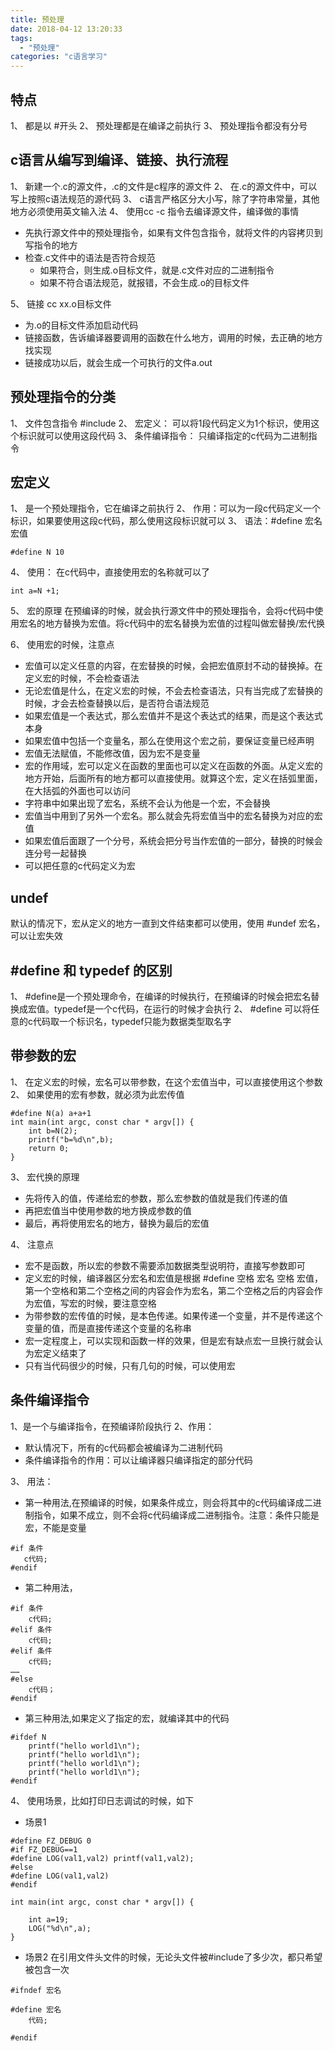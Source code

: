 ```yaml
---
title: 预处理
date: 2018-04-12 13:20:33
tags: 
  - "预处理"
categories: "c语言学习"
---
```

## 特点
1、 都是以 #开头
2、 预处理都是在编译之前执行
3、 预处理指令都没有分号
## c语言从编写到编译、链接、执行流程
1、 新建一个.c的源文件，.c的文件是c程序的源文件
2、 在.c的源文件中，可以写上按照c语法规范的源代码
3、 c语言严格区分大小写，除了字符串常量，其他地方必须使用英文输入法
4、 使用cc -c 指令去编译源文件，编译做的事情
- 先执行源文件中的预处理指令，如果有文件包含指令，就将文件的内容拷贝到写指令的地方
- 检查.c文件中的语法是否符合规范
  * 如果符合，则生成.o目标文件，就是.c文件对应的二进制指令
  * 如果不符合语法规范，就报错，不会生成.o的目标文件

5、 链接 cc xx.o目标文件 
- 为.o的目标文件添加启动代码
- 链接函数，告诉编译器要调用的函数在什么地方，调用的时候，去正确的地方找实现
- 链接成功以后，就会生成一个可执行的文件a.out

## 预处理指令的分类
1、 文件包含指令 #include 
2、 宏定义： 可以将1段代码定义为1个标识，使用这个标识就可以使用这段代码
3、 条件编译指令： 只编译指定的c代码为二进制指令

## 宏定义

1、 是一个预处理指令，它在编译之前执行
2、 作用：可以为一段c代码定义一个标识，如果要使用这段c代码，那么使用这段标识就可以
3、 语法：#define 宏名 宏值
```
#define N 10
```
4、 使用： 在c代码中，直接使用宏的名称就可以了
```
int a=N +1;
```

5、 宏的原理
在预编译的时候，就会执行源文件中的预处理指令，会将c代码中使用宏名的地方替换为宏值。将c代码中的宏名替换为宏值的过程叫做宏替换/宏代换

6、 使用宏的时候，注意点

- 宏值可以定义任意的内容，在宏替换的时候，会把宏值原封不动的替换掉。在定义宏的时候，不会检查语法
- 无论宏值是什么，在定义宏的时候，不会去检查语法，只有当完成了宏替换的时候，才会去检查替换以后，是否符合语法规范
- 如果宏值是一个表达式，那么宏值并不是这个表达式的结果，而是这个表达式本身
- 如果宏值中包括一个变量名，那么在使用这个宏之前，要保证变量已经声明
- 宏值无法赋值，不能修改值，因为宏不是变量
- 宏的作用域，宏可以定义在函数的里面也可以定义在函数的外面。从定义宏的地方开始，后面所有的地方都可以直接使用。就算这个宏，定义在括弧里面，在大括弧的外面也可以访问
- 字符串中如果出现了宏名，系统不会认为他是一个宏，不会替换
- 宏值当中用到了另外一个宏名。那么就会先将宏值当中的宏名替换为对应的宏值
- 如果宏值后面跟了一个分号，系统会把分号当作宏值的一部分，替换的时候会连分号一起替换
- 可以把任意的c代码定义为宏

##  undef 
默认的情况下，宏从定义的地方一直到文件结束都可以使用，使用 #undef 宏名，可以让宏失效

## #define 和 typedef 的区别

1、 #define是一个预处理命令，在编译的时候执行，在预编译的时候会把宏名替换成宏值。typedef是一个c代码，在运行的时候才会执行
2、 #define 可以将任意的c代码取一个标识名，typedef只能为数据类型取名字

## 带参数的宏

1、 在定义宏的时候，宏名可以带参数，在这个宏值当中，可以直接使用这个参数 
2、 如果使用的宏有参数，就必须为此宏传值

```
#define N(a) a+a+1
int main(int argc, const char * argv[]) {
    int b=N(2);
    printf("b=%d\n",b);
    return 0;
}
```

3、 宏代换的原理
- 先将传入的值，传递给宏的参数，那么宏参数的值就是我们传递的值
- 再把宏值当中使用参数的地方换成参数的值
- 最后，再将使用宏名的地方，替换为最后的宏值

4、 注意点

- 宏不是函数，所以宏的参数不需要添加数据类型说明符，直接写参数即可
- 定义宏的时候，编译器区分宏名和宏值是根据 #define 空格 宏名 空格 宏值，第一个空格和第二个空格之间的内容会作为宏名，第二个空格之后的内容会作为宏值，写宏的时候，要注意空格
- 为带参数的宏传值的时候，是本色传递。如果传递一个变量，并不是传递这个变量的值，而是直接传递这个变量的名称串
- 宏一定程度上，可以实现和函数一样的效果，但是宏有缺点宏一旦换行就会认为宏定义结束了
- 只有当代码很少的时候，只有几句的时候，可以使用宏

## 条件编译指令
1、是一个与编译指令，在预编译阶段执行
2、作用：

- 默认情况下，所有的c代码都会被编译为二进制代码
- 条件编译指令的作用：可以让编译器只编译指定的部分代码

3、 用法：

- 第一种用法,在预编译的时候，如果条件成立，则会将其中的c代码编译成二进制指令，如果不成立，则不会将c代码编译成二进制指令。注意：条件只能是宏，不能是变量
```
#if 条件
   c代码;
#endif
```
- 第二种用法，
```
#if 条件
    c代码;
#elif 条件
    c代码;
#elif 条件
    c代码;
……
#else
    c代码；
#endif
```

- 第三种用法,如果定义了指定的宏，就编译其中的代码
```
#ifdef N
    printf("hello world1\n");
    printf("hello world1\n");
    printf("hello world1\n");
    printf("hello world1\n");
#endif

```

4、 使用场景，比如打印日志调试的时候，如下

- 场景1
```
#define FZ_DEBUG 0
#if FZ_DEBUG==1
#define LOG(val1,val2) printf(val1,val2);
#else
#define LOG(val1,val2)
#endif

int main(int argc, const char * argv[]) {
    
    int a=19;
    LOG("%d\n",a);
}
```

- 场景2 在引用文件头文件的时候，无论头文件被#include了多少次，都只希望被包含一次

```
#ifndef 宏名

#define 宏名
    代码;

#endif

```



